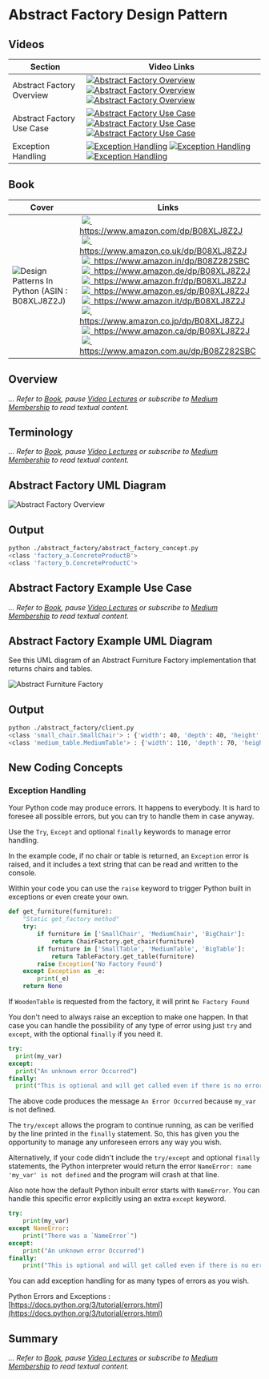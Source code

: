 # Abstract Factory Design Pattern

## Videos

Section | Video Links
-|-
Abstract Factory Overview | <a id="udemyVideoLink" href="https://www.udemy.com/course/design-patterns-in-python/learn/lecture/16396782/?referralCode=7493DBBBF97FF2B0D24D" target="_blank" title="Abstract Factory Overview"><img src="/img/udemy_btn_sm.gif" alt="Abstract Factory Overview"/></a>&nbsp;<a id="ytVideoLink" href="https://youtu.be/eXNLpSQjCzU&list=PLKWUX7aMnlEJzRvCXnwFEdk_WJDNjMDOo" target="_blank" title="Abstract Factory Overview"><img src="/img/yt_btn_sm.gif" alt="Abstract Factory Overview"/></a>&nbsp;<a id="skillShareVideoLink" href="https://skl.sh/34SM2Xg" target="_blank" title="Abstract Factory Overview"><img src="/img/skillshare_btn_sm.gif" alt="Abstract Factory Overview"/></a>
Abstract Factory Use Case | <a id="udemyVideoLink" href="https://www.udemy.com/course/design-patterns-in-python/learn/lecture/25362118/?referralCode=7493DBBBF97FF2B0D24D" target="_blank" title="Abstract Factory Use Case"><img src="/img/udemy_btn_sm.gif" alt="Abstract Factory Use Case"/></a>&nbsp;<a id="ytVideoLink" href="https://youtu.be/H18COAHTdVs&list=PLKWUX7aMnlEJzRvCXnwFEdk_WJDNjMDOo" target="_blank" title="Abstract Factory Use Case"><img src="/img/yt_btn_sm.gif" alt="Abstract Factory Use Case"/></a>&nbsp;<a id="skillShareVideoLink" href="https://skl.sh/34SM2Xg" target="_blank" title="Abstract Factory Use Case"><img src="/img/skillshare_btn_sm.gif" alt="Abstract Factory Use Case"/></a>
Exception Handling | <a id="udemyVideoLink" href="https://www.udemy.com/course/design-patterns-in-python/learn/lecture/25362160/?referralCode=7493DBBBF97FF2B0D24D" target="_blank" title="Exception Handling"><img src="/img/udemy_btn_sm.gif" alt="Exception Handling"/></a>&nbsp;<a id="ytVideoLink" href="https://youtu.be/jOxJSA3sxcQ&list=PLKWUX7aMnlEJzRvCXnwFEdk_WJDNjMDOo" target="_blank" title="Exception Handling"><img src="/img/yt_btn_sm.gif" alt="Exception Handling"/></a>&nbsp;<a id="skillShareVideoLink" href="https://skl.sh/34SM2Xg" target="_blank" title="Exception Handling"><img src="/img/skillshare_btn_sm.gif" alt="Exception Handling"/></a>

## Book 

Cover | Links
-|-
![Design Patterns In Python (ASIN : B08XLJ8Z2J)](/img/design_patterns_in_python_book_125x178.jpg) | &nbsp;<a href="https://www.amazon.com/dp/B08XLJ8Z2J"><img src="/img/flag_us.gif">&nbsp; https://www.amazon.com/dp/B08XLJ8Z2J</a><br/>&nbsp;<a href="https://www.amazon.co.uk/dp/B08XLJ8Z2J"><img src="/img/flag_uk.gif">&nbsp; https://www.amazon.co.uk/dp/B08XLJ8Z2J</a><br/>&nbsp;<a href="https://www.amazon.in/dp/B08Z282SBC"><img src="/img/flag_in.gif">&nbsp; https://www.amazon.in/dp/B08Z282SBC</a><br/>&nbsp;<a href="https://www.amazon.de/dp/B08XLJ8Z2J"><img src="/img/flag_de.gif">&nbsp; https://www.amazon.de/dp/B08XLJ8Z2J</a><br/>&nbsp;<a href="https://www.amazon.fr/dp/B08XLJ8Z2J"><img src="/img/flag_fr.gif">&nbsp; https://www.amazon.fr/dp/B08XLJ8Z2J</a><br/>&nbsp;<a href="https://www.amazon.es/dp/B08XLJ8Z2J"><img src="/img/flag_es.gif">&nbsp; https://www.amazon.es/dp/B08XLJ8Z2J</a><br/>&nbsp;<a href="https://www.amazon.it/dp/B08XLJ8Z2J"><img src="/img/flag_it.gif">&nbsp; https://www.amazon.it/dp/B08XLJ8Z2J</a><br/>&nbsp;<a href="https://www.amazon.co.jp/dp/B08XLJ8Z2J"><img src="/img/flag_jp.gif">&nbsp; https://www.amazon.co.jp/dp/B08XLJ8Z2J</a><br/>&nbsp;<a href="https://www.amazon.ca/dp/B08XLJ8Z2J"><img src="/img/flag_ca.gif">&nbsp; https://www.amazon.ca/dp/B08XLJ8Z2J</a><br/>&nbsp;<a href="https://www.amazon.com.au/dp/B08Z282SBC"><img src="/img/flag_au.gif">&nbsp; https://www.amazon.com.au/dp/B08Z282SBC</a>

## Overview

_... Refer to [Book](https://www.amazon.com/dp/B08Z282SBC), pause [Video Lectures](#videos) or subscribe to [Medium Membership](https://sean-bradley.medium.com/membership) to read textual content._

## Terminology

_... Refer to [Book](https://www.amazon.com/dp/B08Z282SBC), pause [Video Lectures](#videos) or subscribe to [Medium Membership](https://sean-bradley.medium.com/membership) to read textual content._

## Abstract Factory UML Diagram

![Abstract Factory Overview](/img/abstract_factory_concept.svg)

## Output

``` bash
python ./abstract_factory/abstract_factory_concept.py
<class 'factory_a.ConcreteProductB'>
<class 'factory_b.ConcreteProductC'>
```

## Abstract Factory Example Use Case

_... Refer to [Book](https://www.amazon.com/dp/B08Z282SBC), pause [Video Lectures](#videos) or subscribe to [Medium Membership](https://sean-bradley.medium.com/membership) to read textual content._

## Abstract Factory Example UML Diagram

See this UML diagram of an Abstract Furniture Factory implementation that returns chairs and tables.

![Abstract Furniture Factory](/img/abstract_furniture_factory.svg)

## Output

``` bash
python ./abstract_factory/client.py
<class 'small_chair.SmallChair'> : {'width': 40, 'depth': 40, 'height': 40}
<class 'medium_table.MediumTable'> : {'width': 110, 'depth': 70, 'height': 60}
```

## New Coding Concepts

### Exception Handling

Your Python code may produce errors. It happens to everybody. It is hard to foresee all possible errors, but you can try to handle them in case anyway.

Use the `Try`, `Except` and optional `finally` keywords to manage error handling.

In the example code, if no chair or table is returned, an `Exception` error is raised, and it includes a text string that can be read and written to the console.

Within your code you can use the `raise` keyword to trigger Python built in exceptions or even create your own.

``` python
def get_furniture(furniture):
    "Static get_factory method"
    try:
        if furniture in ['SmallChair', 'MediumChair', 'BigChair']:
            return ChairFactory.get_chair(furniture)
        if furniture in ['SmallTable', 'MediumTable', 'BigTable']:
            return TableFactory.get_table(furniture)
        raise Exception('No Factory Found')
    except Exception as _e:
        print(_e)
    return None
```

If `WoodenTable` is requested from the factory, it will print `No Factory Found`

You don't need to always raise an exception to make one happen. In that case you can handle the possibility of any type of error using just `try` and `except`, with the optional `finally` if you need it.

``` python
try:
  print(my_var)
except:
  print("An unknown error Occurred")
finally:
  print("This is optional and will get called even if there is no error")
```

The above code produces the message `An Error Occurred` because `my_var` is not defined. 

The `try/except` allows the program to continue running, as can be verified by the line printed in the `finally` statement. So, this has given you the opportunity to manage any unforeseen errors any way you wish.

Alternatively, if your code didn't include the `try/except` and optional `finally` statements, the Python interpreter would return the error `NameError: name 'my_var' is not defined` and the program will crash at that line.

Also note how the default Python inbuilt error starts with `NameError`. You can handle this specific error explicitly using an extra `except` keyword.

``` python
try:
    print(my_var)
except NameError:
    print("There was a `NameError`")
except:
    print("An unknown error Occurred")
finally:
    print("This is optional and will get called even if there is no error")

```

You can add exception handling for as many types of errors as you wish.

Python Errors and Exceptions : [https://docs.python.org/3/tutorial/errors.html](https://docs.python.org/3/tutorial/errors.html)

## Summary

_... Refer to [Book](https://www.amazon.com/dp/B08Z282SBC), pause [Video Lectures](#videos) or subscribe to [Medium Membership](https://sean-bradley.medium.com/membership) to read textual content._